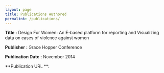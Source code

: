 ```yaml
---
layout: page
title: Publications Authored
permalink: /publications/
---
```


**Title** : Design For Women: An E-based platform for reporting and Visualizing data on cases of violence against women

**Publisher** : Grace Hopper Conference

**Publication Date** : November 2014

**Publication URL **: [](http://ghc.anitaborg.org/?s=joannah+nanjekye)

